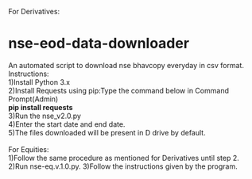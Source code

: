 For Derivatives:<br>
# nse-eod-data-downloader
An automated script to download nse bhavcopy everyday in csv format.  
Instructions:<br>
1)Install Python 3.x<br> 
2)Install Requests using pip:Type the command below in Command Prompt(Admin) <br>
 <b> pip install requests </b><br>
3)Run the nse_v2.0.py <br>
4)Enter the start date and end date.<br>
5)The files downloaded will be present in D drive by default.
<br>
<br>
For Equities:<br>
1)Follow the same procedure as mentioned for Derivatives until step 2.
2)Run nse-eq.v.1.0.py.
3)Follow the instructions given by the program.
